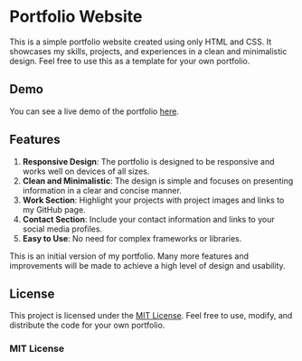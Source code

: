 # Portfolio Website

This is a simple portfolio website created using only HTML and CSS. It showcases my skills, projects, and experiences in a clean and minimalistic design. Feel free to use this as a template for your own portfolio.

## Demo

You can see a live demo of the portfolio [here](https://danilorua.github.io/My-portifolio/).

## Features

1. **Responsive Design**: The portfolio is designed to be responsive and works well on devices of all sizes.
2. **Clean and Minimalistic**: The design is simple and focuses on presenting information in a clear and concise manner.
3. **Work Section**: Highlight your projects with project images and links to my GitHub page.
4. **Contact Section**: Include your contact information and links to your social media profiles.
6. **Easy to Use**: No need for complex frameworks or libraries.

This is an initial version of my portfolio. Many more features and improvements will be made to achieve a high level of design and usability.

## License

This project is licensed under the [MIT License](LICENSE). Feel free to use, modify, and distribute the code for your own portfolio.

### MIT License